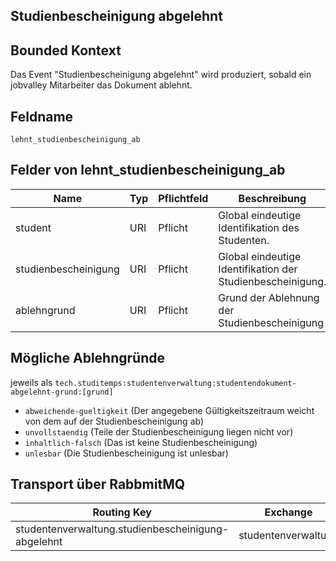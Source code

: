 ## Studienbescheinigung abgelehnt

## Bounded Kontext

Das Event "Studienbescheinigung abgelehnt" wird produziert, sobald ein jobvalley Mitarbeiter das Dokument ablehnt.

## Feldname

`lehnt_studienbescheinigung_ab`

## Felder von lehnt_studienbescheinigung_ab

| Name                  | Typ | Pflichtfeld | Beschreibung                                                 |
| --------------------- | --- | ----------- | ------------------------------------------------------------ |
| student               | URI | Pflicht     | Global eindeutige Identifikation des Studenten.              |
| studienbescheinigung  | URI | Pflicht     | Global eindeutige Identifikation der Studienbescheinigung.   |
| ablehngrund           | URI | Pflicht     | Grund der Ablehnung der Studienbescheinigung                 |

## Mögliche Ablehngründe

jeweils als `tech.studitemps:studentenverwaltung:studentendokument-abgelehnt-grund:[grund]`

-   `abweichende-gueltigkeit` (Der angegebene Gültigkeitszeitraum weicht von dem auf der Studienbescheinigung ab)
-   `unvollstaendig` (Teile der Studienbescheinigung liegen nicht vor)
-   `inhaltlich-falsch` (Das ist keine Studienbescheinigung)
-   `unlesbar` (Die Studienbescheinigung ist unlesbar)

## Transport über RabbmitMQ

| Routing Key                                        | Exchange            |
| -------------------------------------------------- | ------------------- |
| studentenverwaltung.studienbescheinigung-abgelehnt | studentenverwaltung |
